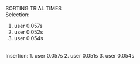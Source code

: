 SORTING TRIAL TIMES
<br>
Selection:
  1. user 0.057s
  2. user 0.052s
  3. user 0.054s
<br>
Insertion:
  1. user 0.057s
  2. user 0.051s
  3. user 0.054s
